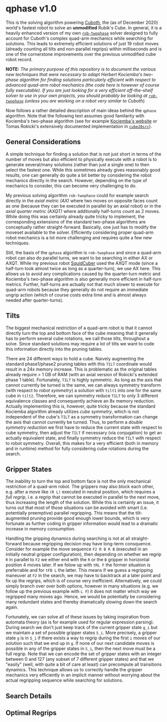 # qphase v1.0

This is the solving algorithm powering [Cuboth](), the (as of December 2020) world's fastest robot to solve an **unmodified** Rubik's Cube. In general, it is a heavily enhanced version of my own [`rob-twophase`](https://github.com/efrantar/rob-twophase) solver designed to fully account for Cuboth's complex quad-arm mechanics while searching for solutions. This leads to extremely efficient solutions of just 19 robot moves (already counting all tilts and non-parallel regrips) within milliseconds and is one of the cornerstone improvements over the previous unmodified cube robot record.

**NOTE:** *The primary purpose of this repository is to document the various new techniques that were necessary to adapt Herbert Kociemba's two-phase algorithm for finding solutions particularly efficient with respect to advanced quad-arm robot mechanics (the code here is however of course fully executable). If you are just looking for a very efficient off-the-shelf solver to use in your own projects, you should probably be looking at [`rob-twophase`](https://github.com/efrantar/rob-twophase) (unless you are working on a robot very similar to Cuboth).*

Now follows a rather detailed description of main ideas behind the `qphase` algorithm. Note that the following text assumes good familarity with Kociemba's two-phase algorithm (see for example [Kociemba's website](http://kociemba.org/cube.htm) or Tomas Rokicki's extensively documented implementation in [`cube20src`](http://kociemba.org/cube.htm)).

## General Considerations

A simple technique for finding a solution that is not just short in terms of the number of moves but also efficient to physically execute with a robot is to generate several/many solutions (rather than just a single one) to then select the fastest one. While this sometimes already gives reasonably good results, one can generally do quite a bit better by considering the robot mechanics directly in the search. However, depending on the type of mechanics to consider, this can become very challenging to do.

My previous solving algorithm `rob-twophase` could for example search directly in the *axial metric (AX)* where two moves on opposite faces count as one (because they can be executed in parallel by an axial robot) or in the *axial quarter metric (AXQT)* where additonally half-turns count as 2 moves. While doing this was certainly already quite tricky to implement, the corresponding extensions of the standard two-phase algorithms are conceptually rather straight-forward. Basically, one just has to modify the moveset available to the solver. Efficiently considering proper quad-arm robot mechanics is a lot more challenging and requires quite a few new techniques.

Still, the basis of the `qphase` algorithm is `rob-twophase` and since a quad-arm robot can also do parallel turns, we want to be searching in either AX or AXQT. While my previous robot [SquidCuber](https://www.youtube.com/watch?v=wLzn1w8vgM4) used the AXQT mode (since a half-turn took almost twice as long as a quarter-turn), we use AX here. This allows us to avoid any complications caused by the quarter-turn metric and Kociemba's two-phase algorithm is also generally more efficient in half-turn metrics. Further, half-turns are actually not that much slower to execute for quad-arm robots because they generally do not require an immediate ungrip action (which of course costs extra time and is almost always needed after quarter-turns).

## Tilts

The biggest mechanical restriction of a quad-arm robot is that it cannot directly turn the top and bottom face of the cube meaning that it generally has to perform several cube rotations, we call those *tilts*, throughout a solve. Since standard solutions may require a lot of tilts we want to code this information directly into the pruning tables.

There are 24 different ways to hold a cube. Naively augmenting the standard phase1/phase2 pruning tables with this `TILT` coordinate would result in a 24x memory increase. This is problematic as the original tables already require > 1 GB of RAM (with an axial version of Rokicki's extended phase 1 table). Fortunately, `TILT` is highly symmetric. As long as the axis that cannot currently be turned is the same, we can always symmetry transform (with respect to *robot symmetry*) a solution with `tilt1` into one for the same cube in `tilt2`. Therefore, we can symmetry reduce `TILT` to only 3 different equivalence classes and consequently achieve an 8x memory reduction. Actually implementing this is, however, quite tricky because the standard Kociemba algorithm already utilizes *cube symmetry*, which is not independent of the cube's `TILT` as a symmetry transformation can change the axis that cannot currently be turned. Thus, to perform a *double symmetry reduction* we first have to reduce the current state with respect to cube symmetry, then adjust the `TILT` if necessary (via conjugation) to get an actually equivalent state, and finally symmetry reduce the `TILT` with respect to robot symmetry. Overall, this makes for a very efficient (both in memory and in runtime) method for fully considering cube rotations during the search.

## Gripper States

The inability to turn the top and bottom face is not the only mechanical restriction of a quad-arm robot. The grippers may also block each other, e.g. after a move like `(R L)` executed in neutral position, which requires a *full regrip*, i.e. a regrip that cannot be executed in parallel to the next move, thus increasing the length of the solution. While this is certainly an issue, it turns out that most of those situations can be avoided with smart (i.e. potentially preemptive) parallel regripping. This means that the tilt-augmented pruning provide good enough lower bounds, which is very fortunate as further coding in gripper information would lead to a dramatic increase in memory consumption.

Handling the gripping dynamics during searching is not at all straight-forward because regripping decision may have long-term consquence. Consider for example the move sequence `F2 R B R B` (executed in an initially neutral gripper configuration), then depending on whether we regrip `R` in parallel to `F2` we either end with the `R` or the `B` gripper in horizontal position 4 moves later. If we folow up with `tRL F` the former situation is preferrable and for `tFB L` the latter. This means if we guess a regripping maneuver at `F2` in the search, we may have to backtrack at a later point and fix up the regrips, which is of course very inefficient. Alternatively, we could simply branch over over both options, however in many situations (e.g. we follow up the previous example with `L F`) it does not matter which way we regripped many moves ago. Hence, we would be potentially be considering many redundant states and thereby dramatically slowing down the search again.

Fortunately, we can solve all of these issues by taking inspiration from automata theory (as is for example used for regular expression parsing). During search we don't just keep track of the current gripper state `g_i` but we maintain a set of possible gripper states `S_i`. More precisely, a gripper state `g` is in `S_i` if there exists a way to regrip during the first `i` moves of our solution such that we end up in `g`. If none of our next candidate moves is possible in any of the gripper states in `S_i`, then the next move must be a full regrip. Note that we can encode the set of gripper states with an integer between 0 and 127 (any subset of 7 different gripper states) and that we "easily" (well, with quite a bit of care at least) can precompute all transitions dynamics. This technique allows us to correctly handle the gripper mechanics very efficiently in an implicit manner without worrying about the actual regripping sequence while searching for solutions.

## Search Details

## Optimal Regrips
